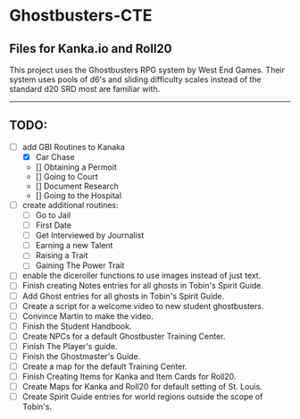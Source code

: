 # Ghostbusters-CTE

## Files for Kanka.io and Roll20

This project uses the Ghostbusters RPG system by West End Games.
Their system uses pools of d6's and sliding difficulty
scales instead of the standard d20 SRD most are familiar with.

<hr>

## TODO:
- [ ] add GBI Routines to Kanaka
    - [X] Car Chase
    - [] Obtaining a Permoit
    - [] Going to Court
    - [] Document Research
    - [] Going to the Hospital 
- [ ] create additional routines:
    - [ ] Go to Jail
    - [ ] First Date
    - [ ] Get Interviewed by Journalist
    - [ ] Earning a new Talent
    - [ ] Raising a Trait
    - [ ] Gaining The Power Trait
- [ ] enable the diceroller functions to use images instead of just text.
- [ ] Finish creating Notes entries for all ghosts in Tobin's Spirit Guide.
- [ ] Add Ghost entries for all ghosts in Tobin's Spirit Guide.
- [ ] Create a script for a welcome video to new student ghostbusters.
- [ ] Convince Martin to make the video.
- [ ] Finish the Student Handbook.
- [ ] Create NPCs for a default Ghostbuster Training Center.
- [ ] Finish The Player's guide.
- [ ] Finish the Ghostmaster's Guide.
- [ ] Create a map for the default Training Center.
- [ ] Finish Creating Items for Kanka and Item Cards for Roll20.
- [ ] Create Maps for Kanka and Roll20 for default setting of St. Louis.
- [ ] Create Spirit Guide entries for world regions outside the scope of Tobin's. 
